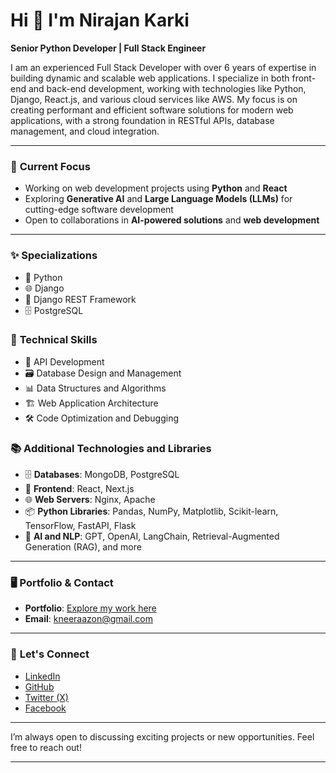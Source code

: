 
# Hi 👋 I'm Nirajan Karki  
**Senior Python Developer | Full Stack Engineer** 

I am an experienced Full Stack Developer with over 6 years of expertise in building dynamic and scalable web applications. I specialize in both front-end and back-end development, working with technologies like Python, Django, React.js, and various cloud services like AWS. My focus is on creating performant and efficient software solutions for modern web applications, with a strong foundation in RESTful APIs, database management, and cloud integration.

---

### 🚀 **Current Focus**

- Working on web development projects using **Python** and **React**
- Exploring **Generative AI** and **Large Language Models (LLMs)** for cutting-edge software development
- Open to collaborations in **AI-powered solutions** and **web development**

---

### ✨ **Specializations**

- 🐍 Python  
- 🌐 Django  
- 🚀 Django REST Framework  
- 🗄️ PostgreSQL  

### 🔧 **Technical Skills**

- 🔗 API Development  
- 🗃️ Database Design and Management  
- 📊 Data Structures and Algorithms  
- 🏗️ Web Application Architecture  
- 🛠️ Code Optimization and Debugging  

### 📚 **Additional Technologies and Libraries**

- 🗄️ **Databases**: MongoDB, PostgreSQL  
- 🎨 **Frontend**: React, Next.js  
- 🌐 **Web Servers**: Nginx, Apache  
- 📦 **Python Libraries**: Pandas, NumPy, Matplotlib, Scikit-learn, TensorFlow, FastAPI, Flask  
- 🤖 **AI and NLP**: GPT, OpenAI, LangChain, Retrieval-Augmented Generation (RAG), and more  

---

### 🖥 **Portfolio & Contact**

- **Portfolio**: [Explore my work here](http://kneeraazon.mom)
- **Email**: [kneeraazon@gmail.com](mailto:kneeraazon@gmail.com)

---

### 🤝 **Let's Connect**

- [LinkedIn](https://www.linkedin.com/in/kneeraazon)  
- [GitHub](https://github.com/kneeraazon404)  
- [Twitter (X)](https://www.x.com/kneeraazon)  
- [Facebook](https://www.facebook.com/kneeraazon)

---

I’m always open to discussing exciting projects or new opportunities. Feel free to reach out!

---

